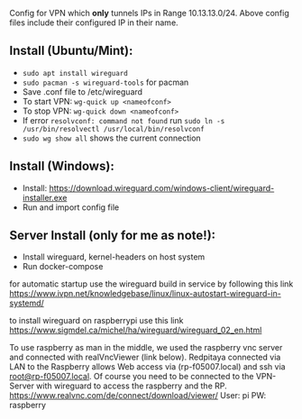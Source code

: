 Config for VPN which **only** tunnels IPs in Range 10.13.13.0/24.
Above config files include their configured IP in their name.

## Install (Ubuntu/Mint):
- `sudo apt install wireguard`
- `sudo pacman -s wireguard-tools` for pacman
- Save .conf file to /etc/wireguard
- To start VPN: `wg-quick up <nameofconf>`
- To stop VPN: `wg-quick down <nameofconf>`
- If error `resolvconf: command not found` run `sudo ln -s /usr/bin/resolvectl /usr/local/bin/resolvconf`
- `sudo wg show all` shows the current connection

## Install (Windows):
- Install: https://download.wireguard.com/windows-client/wireguard-installer.exe
- Run and import config file

## Server Install (only for me as note!):
- Install wireguard, kernel-headers on host system
- Run docker-compose

for automatic startup use the wireguard build in service by following this link
https://www.ivpn.net/knowledgebase/linux/linux-autostart-wireguard-in-systemd/

to install wireguard on raspberrypi use this link
https://www.sigmdel.ca/michel/ha/wireguard/wireguard_02_en.html

To use raspberry as man in the middle, we used the raspberry vnc server and connected with realVncViewer (link below). Redpitaya connected via LAN to the Raspberry allows Web access via (rp-f05007.local) and ssh via root@rp-f05007.local. Of course you need to be connected to the VPN-Server with wireguard to access the raspberry and the RP.
https://www.realvnc.com/de/connect/download/viewer/
User: pi
PW: raspberry
